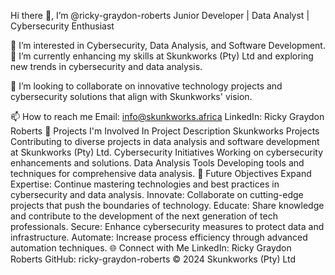 Hi there 👋, I’m @ricky-graydon-roberts
Junior Developer | Data Analyst | Cybersecurity Enthusiast

👀 I’m interested in Cybersecurity, Data Analysis, and Software Development.
🌱 I’m currently enhancing my skills at Skunkworks (Pty) Ltd and exploring new trends in cybersecurity and data analysis.

💞️ I’m looking to collaborate on innovative technology projects and cybersecurity solutions that align with Skunkworks' vision.

📫 How to reach me
Email: info@skunkworks.africa
LinkedIn: Ricky Graydon Roberts
🚀 Projects I'm Involved In
Project	Description
Skunkworks Projects	Contributing to diverse projects in data analysis and software development at Skunkworks (Pty) Ltd.
Cybersecurity Initiatives	Working on cybersecurity enhancements and solutions.
Data Analysis Tools	Developing tools and techniques for comprehensive data analysis.
🎯 Future Objectives
Expand Expertise: Continue mastering technologies and best practices in cybersecurity and data analysis.
Innovate: Collaborate on cutting-edge projects that push the boundaries of technology.
Educate: Share knowledge and contribute to the development of the next generation of tech professionals.
Secure: Enhance cybersecurity measures to protect data and infrastructure.
Automate: Increase process efficiency through advanced automation techniques.
🌐 Connect with Me
LinkedIn: Ricky Graydon Roberts
GitHub: ricky-graydon-roberts
© 2024 Skunkworks (Pty) Ltd
